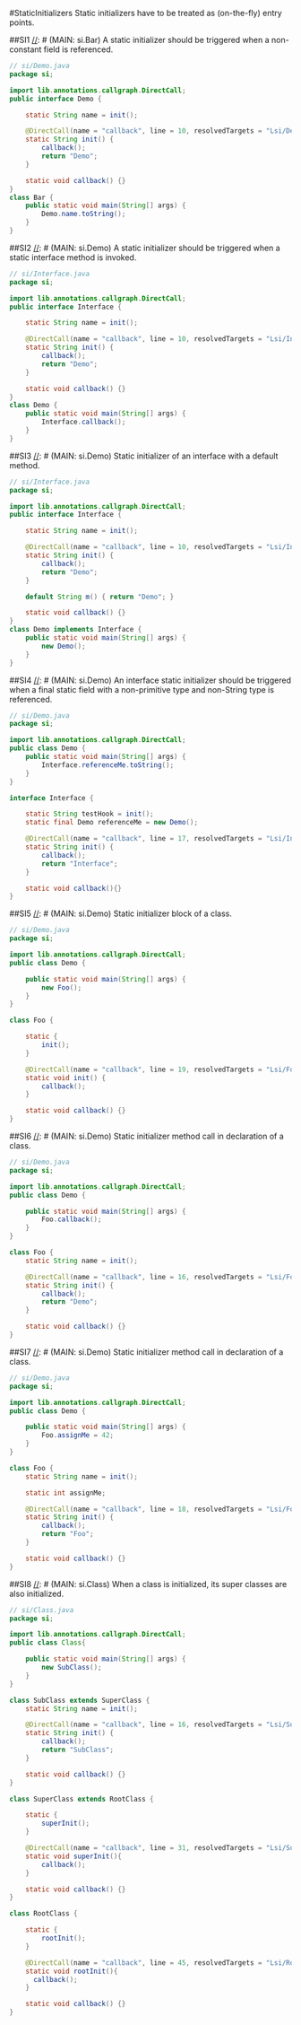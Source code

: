 #StaticInitializers
Static initializers have to be treated as (on-the-fly) entry points.

##SI1
[//]: # (MAIN: si.Bar)
A static initializer should be triggered when a non-constant field is referenced.

```java
// si/Demo.java
package si;

import lib.annotations.callgraph.DirectCall;
public interface Demo {

	static String name = init();

    @DirectCall(name = "callback", line = 10, resolvedTargets = "Lsi/Demo;")
	static String init() {
		callback();
		return "Demo";
	}

	static void callback() {}
}
class Bar {
	public static void main(String[] args) {
		Demo.name.toString();
	}
}
```
[//]: # (END)

##SI2
[//]: # (MAIN: si.Demo)
A static initializer should be triggered when a static interface method is invoked.
```java
// si/Interface.java
package si;

import lib.annotations.callgraph.DirectCall;
public interface Interface {

	static String name = init();

    @DirectCall(name = "callback", line = 10, resolvedTargets = "Lsi/Interface;")
	static String init() {
		callback();
		return "Demo";
	}

	static void callback() {}
}
class Demo {
	public static void main(String[] args) {
		Interface.callback();
	}
}
```
[//]: # (END)

##SI3
[//]: # (MAIN: si.Demo)
Static initializer of an interface with a default method.

```java
// si/Interface.java
package si;

import lib.annotations.callgraph.DirectCall;
public interface Interface {

	static String name = init();

    @DirectCall(name = "callback", line = 10, resolvedTargets = "Lsi/Interface;")
	static String init() {
		callback();
		return "Demo";
	}

	default String m() { return "Demo"; }

	static void callback() {}
}
class Demo implements Interface {
	public static void main(String[] args) {
		new Demo();
	}
}
```
[//]: # (END)

##SI4
[//]: # (MAIN: si.Demo)
An interface static initializer should be triggered when a final static field with a non-primitive type
and non-String type is referenced.

```java
// si/Demo.java
package si;

import lib.annotations.callgraph.DirectCall;
public class Demo {
	public static void main(String[] args) {
		Interface.referenceMe.toString();
	}
}

interface Interface {

    static String testHook = init();
    static final Demo referenceMe = new Demo();

    @DirectCall(name = "callback", line = 17, resolvedTargets = "Lsi/Interface;")
    static String init() {
        callback();
        return "Interface";
    }

    static void callback(){}
}
```
[//]: # (END)

##SI5
[//]: # (MAIN: si.Demo)
Static initializer block of a class.

```java
// si/Demo.java
package si;

import lib.annotations.callgraph.DirectCall;
public class Demo {

	public static void main(String[] args) {
		new Foo();
	}
}

class Foo {

	static {
		init();
	}

    @DirectCall(name = "callback", line = 19, resolvedTargets = "Lsi/Foo;")
	static void init() {
		callback();
	}

	static void callback() {}
}
```
[//]: # (END)

##SI6
[//]: # (MAIN: si.Demo)
Static initializer method call in declaration of a class.

```java
// si/Demo.java
package si;

import lib.annotations.callgraph.DirectCall;
public class Demo {

	public static void main(String[] args) {
		Foo.callback();
	}
}

class Foo {
	static String name = init();

    @DirectCall(name = "callback", line = 16, resolvedTargets = "Lsi/Foo;")
	static String init() {
		callback();
		return "Demo";
	}

	static void callback() {}
}
```
[//]: # (END)

##SI7
[//]: # (MAIN: si.Demo)
Static initializer method call in declaration of a class.

```java
// si/Demo.java
package si;

import lib.annotations.callgraph.DirectCall;
public class Demo {

	public static void main(String[] args) {
		Foo.assignMe = 42;
	}
}

class Foo {
	static String name = init();

    static int assignMe;

    @DirectCall(name = "callback", line = 18, resolvedTargets = "Lsi/Foo;")
	static String init() {
		callback();
		return "Foo";
	}

	static void callback() {}
}
```
[//]: # (END)

##SI8
[//]: # (MAIN: si.Class)
When a class is initialized, its super classes are also initialized.

```java
// si/Class.java
package si;

import lib.annotations.callgraph.DirectCall;
public class Class{

	public static void main(String[] args) {
		new SubClass();
	}
}

class SubClass extends SuperClass {
	static String name = init();

    @DirectCall(name = "callback", line = 16, resolvedTargets = "Lsi/SubClass;")
	static String init() {
		callback();
		return "SubClass";
	}

	static void callback() {}
}

class SuperClass extends RootClass {

    static {
        superInit();
    }

    @DirectCall(name = "callback", line = 31, resolvedTargets = "Lsi/SuperClass;")
    static void superInit(){
        callback();
    }

    static void callback() {}
}

class RootClass {

    static {
        rootInit();
    }

    @DirectCall(name = "callback", line = 45, resolvedTargets = "Lsi/RootClass;")
    static void rootInit(){
      callback();
    }

    static void callback() {}
}
```
[//]: # (END)
